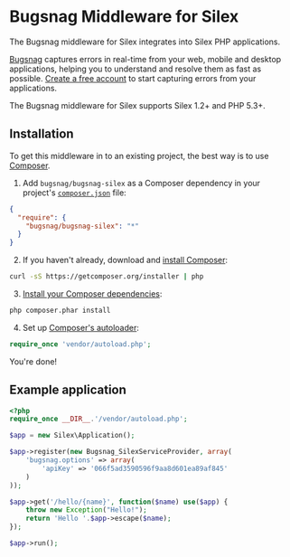 Bugsnag Middleware for Silex
==

The Bugsnag middleware for Silex integrates into Silex PHP applications.

[Bugsnag](https://bugsnag.com) captures errors in real-time from your web,
mobile and desktop applications, helping you to understand and resolve them
as fast as possible. [Create a free account](https://bugsnag.com) to start
capturing errors from your applications.

The Bugsnag middleware for Silex supports Silex 1.2+ and PHP 5.3+.

Installation
--

To get this middleware in to an existing project, the best way is to use
[Composer](http://getcomposer.org).

1. Add `bugsnag/bugsnag-silex` as a Composer dependency in your project's
   [`composer.json`][composer-json] file:

```json
{
  "require": {
    "bugsnag/bugsnag-silex": "*"
  }
}
```

2. If you haven't already, download and [install Composer][composer-download]:

```bash
curl -sS https://getcomposer.org/installer | php
```

3. [Install your Composer dependencies][composer-install]:

```bash
php composer.phar install
```

4. Set up [Composer's autoloader][composer-loader]:

```php
require_once 'vendor/autoload.php';
```

You're done!

[composer-json]: <http://getcomposer.org/doc/01-basic-usage.md#the-require-key>
    "More on the composer.json format"
[composer-download]: <http://getcomposer.org/doc/01-basic-usage.md#installation>
    "More detailed installation instructions on the Composer site"
[composer-install]: <http://getcomposer.org/doc/01-basic-usage.md#installing-dependencies>
    "More detailed instructions on the Composer site"
[composer-loader]: <http://getcomposer.org/doc/01-basic-usage.md#autoloading>
    "More information about the autoloader on the Composer site"

Example application
--

```php
<?php
require_once __DIR__.'/vendor/autoload.php';

$app = new Silex\Application();

$app->register(new Bugsnag_SilexServiceProvider, array(
    'bugsnag.options' => array(
        'apiKey' => '066f5ad3590596f9aa8d601ea89af845'
    )
));

$app->get('/hello/{name}', function($name) use($app) {
    throw new Exception("Hello!");
    return 'Hello '.$app->escape($name);
});

$app->run();
```
